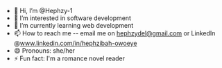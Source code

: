 - 👋 Hi, I’m @Hephzy-1
- 👀 I’m interested in software development
- 🌱 I’m currently learning web development
- 📫 How to reach me -- email me on hephzydel@gmail.com or LinkedIn @www.linkedin.com/in/hephzibah-owoeye
- 😄 Pronouns: she/her
- ⚡ Fun fact: I'm a romance novel reader 

<!---
Hephzy-1/Hephzibah is a ✨ special ✨ repository because its `README.md` (this file) appears on your GitHub profile.
You can click the Preview link to take a look at your changes.
--->
